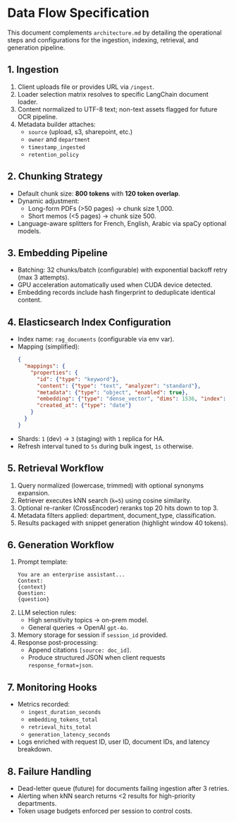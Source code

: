# Data Flow Specification

This document complements `architecture.md` by detailing the operational steps and configurations for the ingestion, indexing, retrieval, and generation pipeline.

## 1. Ingestion
1. Client uploads file or provides URL via `/ingest`.
2. Loader selection matrix resolves to specific LangChain document loader.
3. Content normalized to UTF-8 text; non-text assets flagged for future OCR pipeline.
4. Metadata builder attaches:
   - `source` (upload, s3, sharepoint, etc.)
   - `owner` and `department`
   - `timestamp_ingested`
   - `retention_policy`

## 2. Chunking Strategy
- Default chunk size: **800 tokens** with **120 token overlap**.
- Dynamic adjustment:
  - Long-form PDFs (>50 pages) → chunk size 1,000.
  - Short memos (<5 pages) → chunk size 500.
- Language-aware splitters for French, English, Arabic via spaCy optional models.

## 3. Embedding Pipeline
- Batching: 32 chunks/batch (configurable) with exponential backoff retry (max 3 attempts).
- GPU acceleration automatically used when CUDA device detected.
- Embedding records include hash fingerprint to deduplicate identical content.

## 4. Elasticsearch Index Configuration
- Index name: `rag_documents` (configurable via env var).
- Mapping (simplified):
  ```json
  {
    "mappings": {
      "properties": {
        "id": {"type": "keyword"},
        "content": {"type": "text", "analyzer": "standard"},
        "metadata": {"type": "object", "enabled": true},
        "embedding": {"type": "dense_vector", "dims": 1536, "index": true, "similarity": "cosine"},
        "created_at": {"type": "date"}
      }
    }
  }
  ```
- Shards: `1` (dev) → `3` (staging) with `1` replica for HA.
- Refresh interval tuned to `5s` during bulk ingest, `1s` otherwise.

## 5. Retrieval Workflow
1. Query normalized (lowercase, trimmed) with optional synonyms expansion.
2. Retriever executes kNN search (`k=5`) using cosine similarity.
3. Optional re-ranker (CrossEncoder) reranks top 20 hits down to top 3.
4. Metadata filters applied: department, document_type, classification.
5. Results packaged with snippet generation (highlight window 40 tokens).

## 6. Generation Workflow
1. Prompt template:
   ```
   You are an enterprise assistant...
   Context:
   {context}
   Question:
   {question}
   ```
2. LLM selection rules:
   - High sensitivity topics → on-prem model.
   - General queries → OpenAI `gpt-4o`.
3. Memory storage for session if `session_id` provided.
4. Response post-processing:
   - Append citations `[source: doc_id]`.
   - Produce structured JSON when client requests `response_format=json`.

## 7. Monitoring Hooks
- Metrics recorded:
  - `ingest_duration_seconds`
  - `embedding_tokens_total`
  - `retrieval_hits_total`
  - `generation_latency_seconds`
- Logs enriched with request ID, user ID, document IDs, and latency breakdown.

## 8. Failure Handling
- Dead-letter queue (future) for documents failing ingestion after 3 retries.
- Alerting when kNN search returns <2 results for high-priority departments.
- Token usage budgets enforced per session to control costs.
